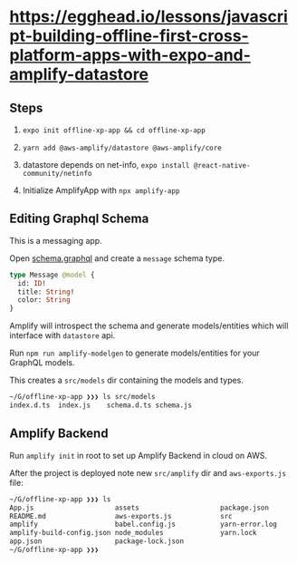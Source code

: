 # https://egghead.io/lessons/javascript-building-offline-first-cross-platform-apps-with-expo-and-amplify-datastore

## Steps

1. `expo init offline-xp-app && cd offline-xp-app`
2. `yarn add @aws-amplify/datastore @aws-amplify/core`
3. datastore depends on net-info, `expo install @react-native-community/netinfo`

4. Initialize AmplifyApp with `npx amplify-app`

## Editing Graphql Schema

This is a messaging app.

Open [schema.graphql](./amplify/backend/api/amplifyDatasource/schema.graphql) and create a `message` schema type.

```graphql
type Message @model {
  id: ID!
  title: String!
  color: String
}
```

Amplify will introspect the schema and generate models/entities which will interface with `datastore` api.

Run `npm run amplify-modelgen` to generate models/entities for your GraphQL models.

This creates a `src/models` dir containing the models and types.

```sh
~/G/offline-xp-app ❯❯❯ ls src/models
index.d.ts  index.js    schema.d.ts schema.js
```

## Amplify Backend

Run `amplify init` in root to set up Amplify Backend in cloud on AWS.

After the project is deployed note new `src/amplify` dir and `aws-exports.js` file:

```sh
~/G/offline-xp-app ❯❯❯ ls
App.js                    assets                    package.json
README.md                 aws-exports.js            src
amplify                   babel.config.js           yarn-error.log
amplify-build-config.json node_modules              yarn.lock
app.json                  package-lock.json
~/G/offline-xp-app ❯❯❯ 
```